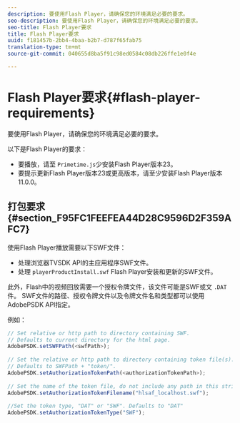 ```yaml
---
description: 要使用Flash Player，请确保您的环境满足必要的要求。
seo-description: 要使用Flash Player，请确保您的环境满足必要的要求。
seo-title: Flash Player要求
title: Flash Player要求
uuid: f181457b-2bb4-4baa-b2b7-d787f65fab75
translation-type: tm+mt
source-git-commit: 040655d8ba5f91c98ed0584c08db226ffe1e0f4e

---
```



# Flash Player要求{#flash-player-requirements}

要使用Flash Player，请确保您的环境满足必要的要求。

<!--<a id="section_FEE654D506EC4D85AE77302AD2A27777"></a>-->

以下是Flash Player的要求：

* 要播放，请至 `Primetime.js`少安装Flash Player版本23。
* 要提示更新Flash Player版本23或更高版本，请至少安装Flash Player版本11.0.0。

## 打包要求 {#section_F95FC1FEEFEA44D28C9596D2F359AFC7}

使用Flash Player播放需要以下SWF文件：

* 处理浏览器TVSDK API的主应用程序SWF文件。
* 处理 `playerProductInstall.swf` Flash Player安装和更新的SWF文件。

此外，Flash中的视频回放需要一个授权令牌文件，该文件可能是SWF或文 `.DAT` 件。 SWF文件的路径、授权令牌文件以及令牌文件名和类型都可以使用AdobePSDK API指定。

例如：

```js
// Set relative or http path to directory containing SWF.  
// Defaults to current directory for the html page. 
AdobePSDK.setSWFPath(<swfPath>); 
 
// Set the relative or http path to directory containing token file(s). 
// Defaults to SWFPath + "token/". 
AdobePSDK.setAuthorizationTokenPath(<authorizationTokenPath>); 
 
// Set the name of the token file, do not include any path in this string. 
AdobePSDK.setAuthorizationTokenFilename("hlsaf_localhost.swf"); 
 
//Set the token type, "DAT" or "SWF". Defaults to "DAT" 
AdobePSDK.setAuthorizationTokenType("SWF");
```

